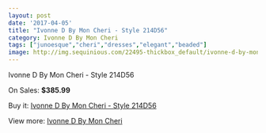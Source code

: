 ```yaml
---
layout: post
date: '2017-04-05'
title: "Ivonne D By Mon Cheri - Style 214D56"
category: Ivonne D By Mon Cheri
tags: ["junoesque","cheri","dresses","elegant","beaded"]
image: http://img.sequinious.com/22495-thickbox_default/ivonne-d-by-mon-cheri-style-214d56.jpg
---
```

Ivonne D By Mon Cheri - Style 214D56

On Sales: **$385.99**
<a href="https://www.sequinious.com/ivonne-d-by-mon-cheri/9418-ivonne-d-by-mon-cheri-style-214d56.html"><amp-img layout="responsive" width="600" height="600" src="//img.sequinious.com/22495-thickbox_default/ivonne-d-by-mon-cheri-style-214d56.jpg" alt="Ivonne D By Mon Cheri - Style 214D56 0" /></a>
<a href="https://www.sequinious.com/ivonne-d-by-mon-cheri/9418-ivonne-d-by-mon-cheri-style-214d56.html"><amp-img layout="responsive" width="600" height="600" src="//img.sequinious.com/22497-thickbox_default/ivonne-d-by-mon-cheri-style-214d56.jpg" alt="Ivonne D By Mon Cheri - Style 214D56 1" /></a>
<a href="https://www.sequinious.com/ivonne-d-by-mon-cheri/9418-ivonne-d-by-mon-cheri-style-214d56.html"><amp-img layout="responsive" width="600" height="600" src="//img.sequinious.com/22496-thickbox_default/ivonne-d-by-mon-cheri-style-214d56.jpg" alt="Ivonne D By Mon Cheri - Style 214D56 2" /></a>

Buy it: [Ivonne D By Mon Cheri - Style 214D56](https://www.sequinious.com/ivonne-d-by-mon-cheri/9418-ivonne-d-by-mon-cheri-style-214d56.html "Ivonne D By Mon Cheri - Style 214D56")

View more: [Ivonne D By Mon Cheri](https://www.sequinious.com/58-ivonne-d-by-mon-cheri "Ivonne D By Mon Cheri")